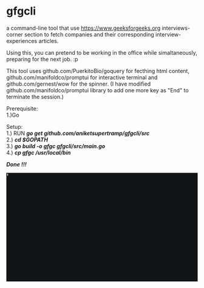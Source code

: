 # gfgcli
a command-line tool that use https://www.geeksforgeeks.org interviews-corner section to fetch companies and their corresponding interview-experiences articles. 

Using this, you can pretend to be working in the office while simaltaneously, preparing for the next job. :p

This tool uses github.com/PuerkitoBio/goquery for fecthing html content, github.com/manifoldco/promptui for interactive terminal and github.com/gernest/wow for the spinner. (I have modified github.com/manifoldco/promptui library to add one more key as "End" to terminate the session.)

Prerequisite: <br />
1.)Go

Setup: <br />
1.) RUN ***go get github.com/aniketsupertramp/gfgcli/src*** <br />
2.) ***cd $GOPATH*** <br />
3.) ***go build -o gfgc gfgcli/src/main.go*** <br />
4.) ***cp gfgc /usr/local/bin*** <br />

***Done !!!***

![](gfgExample.gif)
